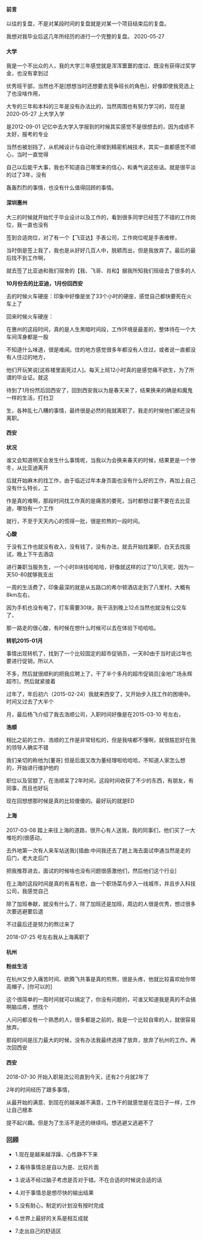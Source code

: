 #### 前言

以往的复盘，不是对某段时间的复盘就是对某一个项目结束后的复盘。

我想对我毕业后这几年所经历的进行一个完整的复盘。                                 2020-05-27

#### 大学

我是一个不出众的人，我的大学三年感觉就是浑浑噩噩的度过、既没有获得过奖学金，也没有拿到过

优秀班干部，当然也不是[想想当时还想要去竞争班长的角色]，好像即使我竞选上了也没啥作用，

大专的三年和本科的三年是没有办法比的，当然周围也有努力学习的，现在是2020-05-27 上大学入学

是2012-09-01 记忆中去大学入学报到的时候其实感觉不是很想去的，因为成绩不太好，报考的专业

当然也被划挡了，从机械设计与自动化滑坡到精密机械技术，其实一直都感觉不顺心，当时一直觉得

自己以后能干大事，我也不知道自己哪里来的信心，和勇气说这些话。就是很平淡的过了3年，没有

轰轰烈烈的事情，也没有什么值得回顾的事情。



#### 深圳惠州

大三的时候就开始忙于毕业设计以及工作的，看到很多同学已经签了不错的工作岗位，我一直也没有

签到合适岗位，对了有一个【飞亚达】手表公司，工作岗位呢是手表维修，

当时倒是签上我了，我也是从好好几百人中，脱颖而出，但是我放弃了。最后的最后找不到工作啊，

就去签了比亚迪和我们宿舍的【我、飞哥、肖和】据我所知我们班级去了很多的人

**10月份去的比亚迪，1月份回西安**

去的时候火车硬座：印象中好像是坐了33个小时的硬座，感觉自己都快要死在火车上了

回来时候火车硬座：

在惠州的这段时间，真的是人生黑暗时间段，工作环境是最差的，整体待在一个大车间浑身都是一股

不知道什么味道，很是难闻。住的地方感觉很多年都没有人住过，或者说一直都没有人住过的地方，

他们开玩笑说[这栋楼里面死过人]。每天上班12小时真的是感觉痛不欲生，为了所谓的毕业证。就这

待到了1月份然后回西安了，回到西安我以为是春天来了，结果换来的确是和魔鬼一样的生活，打扫卫

生，各种乱七八糟的事情，最终很是必然的我就离职了，我走的时候他们都还没有离职。



#### 西安

**状况**

谁又会知道明天会发生什么事情呢，当我以为会换来春天的时候，结果更是一个惨冬，从比亚迪离开

后就开始麻木的找工作，由于临近过年本身页面也没有什么好的工作，再加上自己没有什么特长，工

作是真的难啊，那段时间找工作真的是痛苦的要死，当时都想过要不要在去比亚迪，哪怕有一个工作

就行，不至于天天内心的慌得一批，很是煎熬的一段时间。

**心酸**

于没有工作也就没有收入，没有钱了，没有办法，就去开始找兼职，白天去找面试，晚上下午去酒店

进行兼职当服务生，一个小时8块钱哈哈哈，好像就这样的过了10几天呢，因为一天50-80就够我支出

一周的生活费了，印象最深的就是从五路口的希尔顿酒店走到了八里村，大概有8km左右，

因为手机也没有电了，打车需要30块，我干活到晚上12点当然也就没有公交车了，

那一路走的很心酸，有时候在想什么时候可以去在体验下哈哈哈。

**转机2015-01月**

事情出现转机了，找到了一个比较固定的超市促销员，一天80由于当时说过年也要进行促销，所以人

不多，然后就很顺利的把我应聘上了，干了半个多月的超市促销员[金地广场永辉超市]，然后就紧接着

过年了，年后初六（2015-02-24）我就来西安了，又开始步入找工作的困境中。时间又过去了大半个

月，最后杨飞介绍了我去浩顺公司，入职时间好像是在2015-03-10 号左右，

**浩顺**

相比之前的工作、浩顺的工作是非常轻松的，但是我啥都不懂啊，就很尴尬好在我的领导人确实不错

我们亲切的称他为[董哥] 但是后面又改为董经理啦哈哈哈，不知道人家怎么想的，开始进行维护他的

职位以及官腔了，在浩顺呆了2年时间，这段时间收获了不少的东西，有朋友，有同事，而且也好玩

现在回想想那时候是真的比较傻傻的。最好玩的就是ED



#### 上海

2017-03-08 踏上来往上海的道路，很开心有人送我，我的同事们，他们买了一大堆吃的(很感动，

去外地第一次有人来车站送我)[插曲:中间我还去了趟上海去面试申通当然是走的后门，老大走后门

把我推荐进去，面试的时候啥也没有问题很感激他们，然后他们这个行业]

在上海的这段时间是真的有喜有悲，由一个职场菜鸟步入一线城市，并且步入科技公司，我感觉自己

除了加班奉献，就没有什么了，除了加班还是加班，周边的人很是优秀，想过很多次要逃避要后退

不过最后还是努力的熬过来了

2018-07-25 号左右我从上海离职了

#### 杭州

**粉丝生活**

在杭州又步入痛苦时间、欧腾飞共事是真的煎熬，很是头疼，他就比较喜欢给你带高帽子，[你可以的]

这个很简单的一周时间就可以搞定了，你没有问题的，可谁又知道我是真的不会搞啊脑瓜疼，想找个

人问问都没有一个熟悉的人，很多都是之前的，我是一个比较自卑的人，就很容易放弃。

那段时间是压力最大的时候，没有办法我最终选择了放弃，放弃了杭州的工作。再次回西安

#### 西安

2018-07-30 开始入职易流公司直到今天，还有2个月就2年了

2年的时间经历了跟多事情，

从最开始的满意、到现在的越来越不满意，工作干的就感觉是在混日子一样，工作让自己根本

提不起兴趣。但是为了生活不是还的继续吗。想逃避又逃避不了



### 回顾

- 1.现在是越来越浮躁、心性静不下来

- 2.看待事情总是自以为是、比较片面

- 3.说话不经过脑子考虑是否对于错。不在合适的时候说合适的话

- 4.对于事情总是想尽快的输出结果

- 5.没有耐心，制定的计划没有按时完成

- 6.世界上最好的关系是相互成就

- 7.走出自己的舒适区
  

























